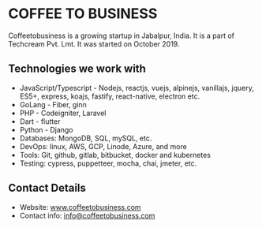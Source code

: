 # COFFEE TO BUSINESS

Coffeetobusiness is a growing startup in Jabalpur, India. It is a part of Techcream Pvt. Lmt. It was started on October 2019.

## Technologies we work with
* JavaScript/Typescript - Nodejs, reactjs, vuejs, alpinejs, vanillajs, jquery, ES5+, express, koajs, fastify, react-native, electron etc.
* GoLang - Fiber, ginn
* PHP - Codeigniter, Laravel
* Dart - flutter
* Python - Django
* Databases: MongoDB, SQL, mySQL, etc.
* DevOps: linux, AWS, GCP, Linode, Azure, and more
* Tools: Git, github, gitlab, bitbucket, docker and kubernetes
* Testing: cypress, puppetteer, mocha, chai, jmeter, etc.


## Contact Details
* Website: www.coffeetobusiness.com
* Contact info: info@coffeetobusiness.com


